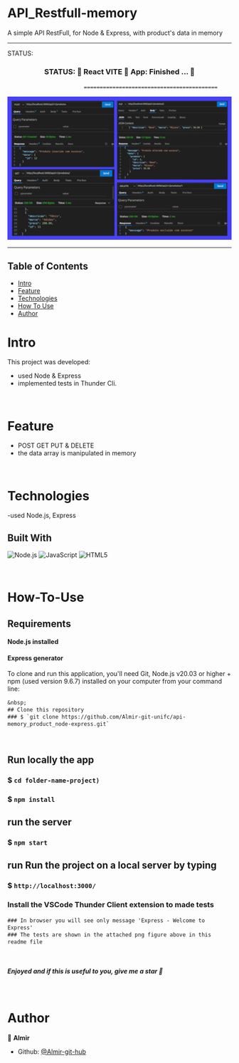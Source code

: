 <h1>API_Restfull-memory</h1>

A simple API RestFull, for Node & Express, with product's data in memory

---------------------------------------------------------------------------------------------------------

STATUS: 
<h3 align="center">  
	 STATUS: 🔔  React VITE 🚀  App:   Finished ...  🎯 
</h3>

                            ==========================================

![Screentest](https://github.com/Almir-git-unifc/api-memory_product_node-express/blob/main/scrtest.png)


--------------------------------------------------------------------------------------

<!-- START doctoc generated TOC please keep comment here to allow auto update -->
<!-- DON'T EDIT THIS SECTION, INSTEAD RE-RUN doctoc TO UPDATE -->
## Table of Contents
- [Intro ](#intro-)
- [Feature](#Feature-)
- [Technologies](#Technologies-)
- [How To Use](#How-To-Use-)
- [Author](#Author-)

<!-- END doctoc generated TOC please keep comment here to allow auto update -->


# Intro <a name = "Intro"></a>

This project was developed:
- used Node & Express
- implemented tests in Thunder Cli.


&nbsp;
# Feature <a name = "Feature"></a>
- POST GET PUT & DELETE
- the data array is manipulated in memory



&nbsp;
# Technologies <a name = "Technologies"></a>
-used Node.js, Express 


## Built With 
![Node.js](https://img.shields.io/badge/Node.js-43853D?style=for-the-badge&logo=node.js&logoColor=white)
![JavaScript](https://img.shields.io/badge/javascript-%23323330.svg?style=for-the-badge&logo=javascript&logoColor=%23F7DF1E)
![HTML5](https://img.shields.io/badge/html5-%23E34F26.svg?style=for-the-badge&logo=html5&logoColor=white)

<!-- Consult technologies using the https://blog.escolaninjawp.com.br/qual-tecnologia-um-site-foi-feito/ website -->

<!-- Look for Badges shields in https://dev.to/envoy_/150-badges-for-github-pnk -->

 

&nbsp;
# How-To-Use <a name = "How-To-Use"></a>

## Requirements
#### Node.js installed
#### Express generator



To clone and run this application, you'll need Git, Node.js v20.03 or higher + npm (used version 9.6.7) installed on your computer from your command line:

```
&nbsp;
## Clone this repository
### $ `git clone https://github.com/Almir-git-unifc/api-memory_product_node-express.git`

```


&nbsp;
## Run locally the app
### $ `cd folder-name-project)`

### $ `npm install`

## run the server
### $ `npm start`

## run Run the project on a local server by typing 
### $ `http://localhost:3000/`

### Install the VSCode Thunder Client extension to made tests


```
### In browser you will see only message 'Express - Welcome to Express'
### The tests are shown in the attached png figure above in this readme file 
```


&nbsp;
<h5>
 Enjoyed and if this is useful to you, give me a star 🌟
</h5>



&nbsp;
# Author <a name = "Author"></a>

👤 **Almir**

- Github: [@Almir-git-hub](https://github.com/Almir-git-unifc)

